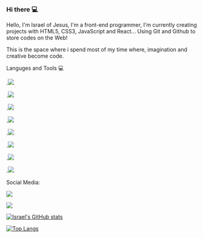 ### Hi there :computer:

Hello, I'm Israel of Jesus, I'm a front-end programmer, I'm currently creating projects with HTML5, CSS3, JavaScript and React... Using Git and Github to store codes on the Web!

This is the space where i spend most of my time where, imagination and creative become code.

Languges and Tools :computer:

  .<img src="https://img.shields.io/badge/HTML5-E34F26?style=for-the-badge&logo=html5&logoColor=white">
  
  .<img src="https://img.shields.io/badge/CSS3-1572B6?style=for-the-badge&logo=css3&logoColor=white">
  
  .<img src="https://img.shields.io/badge/JavaScript-F7DF1E?style=for-the-badge&logo=javascript&logoColor=black">
  
  .<img src="https://img.shields.io/badge/Node.js-43853D?style=for-the-badge&logo=node.js&logoColor=white">
  
  .<img src="https://img.shields.io/badge/TypeScript-007ACC?style=for-the-badge&logo=typescript&logoColor=white">
  
  .<img src="https://img.shields.io/badge/React-20232A?style=for-the-badge&logo=react&logoColor=61DAFB">
  
  .<img src="https://img.shields.io/badge/GitHub-100000?style=for-the-badge&logo=github&logoColor=white">
  
  .<img src="https://img.shields.io/badge/GIT-E44C30?style=for-the-badge&logo=git&logoColor=white">

  Social Media:

 <a href="https://www.instagram.com/israel_jesus6?igsh=ZDQ0N2M3bG9oOHR0"> <img src="https://img.shields.io/badge/Instagram-E4405F?style=for-the-badge&logo=instagram&logoColor=white"><a/>

 <a href="https://www.linkedin.com/in/israel-de-jesus-silva-979a78140/"> <img src="https://img.shields.io/badge/LinkedIn-0077B5?style=for-the-badge&logo=linkedin&logoColor=white"><a/>


 [![Israel's GitHub stats](https://github-readme-stats.vercel.app/api?username=IsraelDeJesusSilva)](https://github.com/anuraghazra/github-readme-stats)

 [![Top Langs](https://github-readme-stats.vercel.app/api/top-langs/?username=IsraelDeJesusSilva)](https://github.com/anuraghazra/github-readme-stats)
